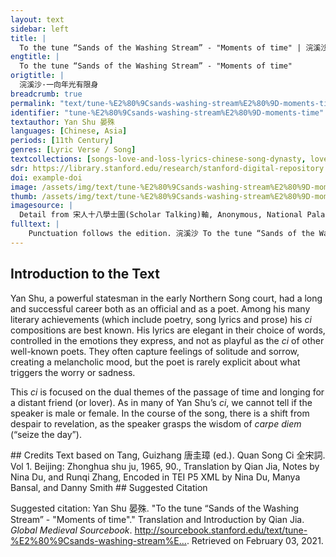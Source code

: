```yaml
---
layout: text
sidebar: left
title: |
  To the tune “Sands of the Washing Stream” - "Moments of time" | 浣溪沙·一向年光有限身
engtitle: |
  To the tune “Sands of the Washing Stream” - "Moments of time"
origtitle: |
  浣溪沙·一向年光有限身
breadcrumb: true
permalink: "text/tune-%E2%80%9Csands-washing-stream%E2%80%9D-moments-time"
identifier: "tune-%E2%80%9Csands-washing-stream%E2%80%9D-moments-time"
textauthor: Yan Shu 晏殊
languages: [Chinese, Asia]
periods: [11th Century]
genres: [Lyric Verse / Song]
textcollections: [songs-love-and-loss-lyrics-chinese-song-dynasty, love-songs-medieval-world-lyrics-europe-and-asia]
sdr: https://library.stanford.edu/research/stanford-digital-repository 
doi: example-doi 
image: /assets/img/text/tune-%E2%80%9Csands-washing-stream%E2%80%9D-moments-time.jpg
thumb: /assets/img/text/tune-%E2%80%9Csands-washing-stream%E2%80%9D-moments-time-thumb.jpg
imagesource: |
  Detail from 宋人十八學士圖(Scholar Talking)軸, Anonymous, National Palace Museum, Accession Number: K2A000857N000000000PAA [Public Domain]
fulltext: |
    Punctuation follows the edition. 浣溪沙 To the tune “Sands of the Washing Stream” 一向年光有限身。 Moments of time and limited life, 等閒離別易銷魂。 Even casual partings can easily consume the soul. 酒筵歌席莫辭頻。 Do not decline the chance to drink with friends and listen to songs. 滿目山河空念遠， Mountains and rivers fill up my eyes, I yearn in vain for the one faraway. 落花風雨更傷春。 The falling flowers and windy rains engrave the spring melancholy. 不如憐取眼前人。 Best to love the one before your eyes. 
---
```

## Introduction to the Text 
<p>Yan Shu, a powerful statesman in the early Northern Song court, had a long and successful career both as an official and as a poet. Among his many literary achievements (which include poetry, song lyrics and prose) his <em>ci</em> compositions are best known. His lyrics are elegant in their choice of words, controlled in the emotions they express, and not as playful as the <em>ci</em> of other well-known poets. They often capture feelings of solitude and sorrow, creating a melancholic mood, but the poet is rarely explicit about what triggers the worry or sadness.</p> <p dir="ltr" id="docs-internal-guid-e34d3aad-7fff-29bb-0a9d-c063b218da13">This <em>ci</em> is focused on the dual themes of the passage of time and longing for a distant friend (or lover). As in many of Yan Shu’s <em>ci</em>, we cannot tell if the speaker is male or female. In the course of the song, there is a shift from despair to revelation, as the speaker grasps the wisdom of <em>carpe diem</em> (“seize the day”).</p>
## Credits
Text based on Tang, Guizhang 唐圭璋 (ed.). Quan Song Ci 全宋詞. Vol 1. Beijing: Zhonghua shu ju, 1965, 90., 
Translation by Qian Jia, Notes by Nina Du,  and Runqi Zhang, 
Encoded in TEI P5 XML by Nina Du, Manya Bansal,  and Danny Smith
## Suggested Citation
<p>Suggested citation: Yan Shu 晏殊.  "To the tune “Sands of the Washing Stream” - "Moments of time"." Translation and Introduction by Qian Jia. <em>Global Medieval Sourcebook</em>. <a href="http://sourcebook.stanford.edu/text/tune-%E2%80%9Csands-washing-stream%E2%80%9D-moments-time">http://sourcebook.stanford.edu/text/tune-%E2%80%9Csands-washing-stream%E...</a>. Retrieved on February 03, 2021.</p>